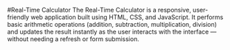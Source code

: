 #Real-Time Calculator
The Real-Time Calculator is a responsive, user-friendly web application built using HTML, CSS, and JavaScript. It performs basic arithmetic operations (addition, subtraction, multiplication, division) and updates the result instantly as the user interacts with the interface — without needing a refresh or form submission.
